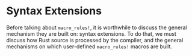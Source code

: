 # Syntax Extensions

Before talking about `macro_rules!`, it is worthwhile to discuss the general mechanism they are built on:
syntax extensions. To do that, we must discuss how Rust source is processed by the compiler, and the
general mechanisms on which user-defined `macro_rules!` macros are built.